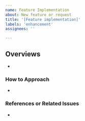 ```yaml
---
name: Feature Implementation
about: New feature or request
title: '[Feature implementation]'
labels: 'enhancement'
assignees: ''

---
```


## Overviews
* 

### How to Approach
* 

### References or Related Issues
* 
